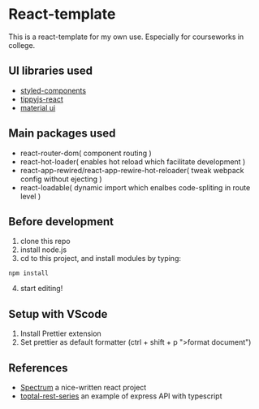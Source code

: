# React-template

This is a react-template for my own use.
Especially for courseworks in college.

## UI libraries used

- [styled-components](https://github.com/styled-components/styled-components)
- [tippyjs-react](https://github.com/atomiks/tippyjs-react)
- [material ui](https://material-ui.com/)

## Main packages used

- react-router-dom( component routing )
- react-hot-loader( enables hot reload which facilitate development )
- react-app-rewired/react-app-rewire-hot-reloader( tweak webpack config without ejecting )
- react-loadable( dynamic import which enalbes code-spliting in route level )

## Before development

1. clone this repo
2. install node.js
3. cd to this project, and install modules by typing:

```
npm install
```

4. start editing!

## Setup with VScode

1. Install Prettier extension
2. Set prettier as default formatter (ctrl + shift + p ">format document")

## References

- [Spectrum](https://github.com/withspectrum/spectrum) a nice-written react project
- [toptal-rest-series](https://github.com/makinhs/toptal-rest-series) an example of express API with typescript

